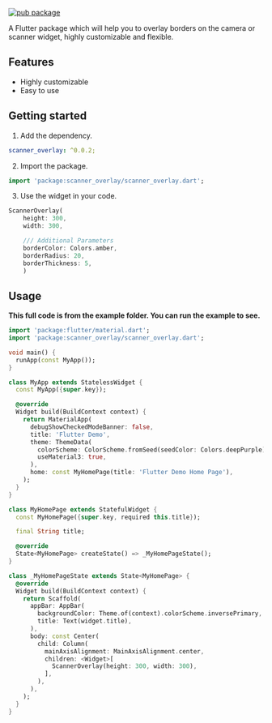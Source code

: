 [![pub package](https://img.shields.io/badge/pub-0.0.2-blue.svg)](https://pub.dev/packages/scanner_overlay)

A Flutter package which will help you to overlay borders on the camera or scanner widget, highly customizable and flexible.

## Features

- Highly customizable
- Easy to use

## Getting started

1. Add the dependency.

```yml
scanner_overlay: ^0.0.2;
```

2. Import the package.

```Dart
import 'package:scanner_overlay/scanner_overlay.dart';
```

3. Use the widget in your code.

```Dart
ScannerOverlay(
    height: 300, 
    width: 300,

    /// Additional Parameters
    borderColor: Colors.amber,
    borderRadius: 20,
    borderThickness: 5,
    )
```

## Usage

**This full code is from the example folder. You can run the example to see.**

```dart
import 'package:flutter/material.dart';
import 'package:scanner_overlay/scanner_overlay.dart';

void main() {
  runApp(const MyApp());
}

class MyApp extends StatelessWidget {
  const MyApp({super.key});

  @override
  Widget build(BuildContext context) {
    return MaterialApp(
      debugShowCheckedModeBanner: false,
      title: 'Flutter Demo',
      theme: ThemeData(
        colorScheme: ColorScheme.fromSeed(seedColor: Colors.deepPurple),
        useMaterial3: true,
      ),
      home: const MyHomePage(title: 'Flutter Demo Home Page'),
    );
  }
}

class MyHomePage extends StatefulWidget {
  const MyHomePage({super.key, required this.title});

  final String title;

  @override
  State<MyHomePage> createState() => _MyHomePageState();
}

class _MyHomePageState extends State<MyHomePage> {
  @override
  Widget build(BuildContext context) {
    return Scaffold(
      appBar: AppBar(
        backgroundColor: Theme.of(context).colorScheme.inversePrimary,
        title: Text(widget.title),
      ),
      body: const Center(
        child: Column(
          mainAxisAlignment: MainAxisAlignment.center,
          children: <Widget>[
            ScannerOverlay(height: 300, width: 300),
          ],
        ),
      ),
    );
  }
}
```